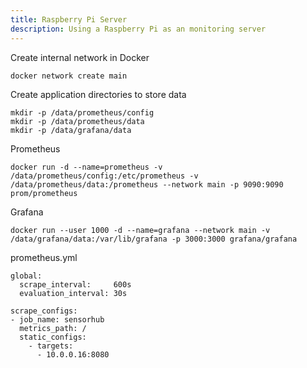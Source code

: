 ```yaml
---
title: Raspberry Pi Server
description: Using a Raspberry Pi as an monitoring server
---
```




Create internal network in Docker
```
docker network create main
```

Create application directories to store data
```
mkdir -p /data/prometheus/config
mkdir -p /data/prometheus/data
mkdir -p /data/grafana/data
```

Prometheus
```
docker run -d --name=prometheus -v /data/prometheus/config:/etc/prometheus -v /data/prometheus/data:/prometheus --network main -p 9090:9090 prom/prometheus
```

Grafana
```
docker run --user 1000 -d --name=grafana --network main -v /data/grafana/data:/var/lib/grafana -p 3000:3000 grafana/grafana
```


prometheus.yml
```
global:
  scrape_interval:     600s
  evaluation_interval: 30s

scrape_configs:
- job_name: sensorhub
  metrics_path: /
  static_configs:
    - targets:
      - 10.0.0.16:8080
```
